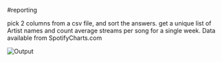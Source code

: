 #reporting

pick 2 columns from a csv file,  and sort the answers. 
get a unique list of Artist names and count average streams per song for a single week. 
Data available from SpotifyCharts.com

![Output](https://github.com/roboterz/CISC3160/new/main/Reporting/output.png)
